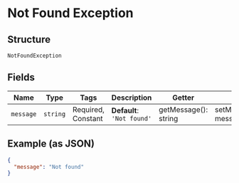 
# Not Found Exception

## Structure

`NotFoundException`

## Fields

| Name | Type | Tags | Description | Getter | Setter |
|  --- | --- | --- | --- | --- | --- |
| `message` | `string` | Required, Constant | **Default**: `'Not found'` | getMessage(): string | setMessage(string message): void |

## Example (as JSON)

```json
{
  "message": "Not found"
}
```


